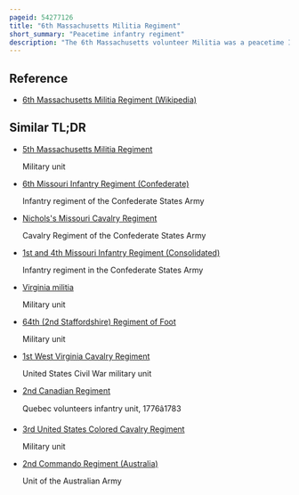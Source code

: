 ```yaml
---
pageid: 54277126
title: "6th Massachusetts Militia Regiment"
short_summary: "Peacetime infantry regiment"
description: "The 6th Massachusetts volunteer Militia was a peacetime Infantry Regiment that was activated for federal Service in the Union Army during the american civil War. The regiment gained notoriety as the first unit in the Union Army to suffer fatal casualties in action during the Civil War in the Baltimore Riot and the first militia unit to arrive in Washington D. C. In Response to President Lincoln's initial Call for 75000 Troops. Private Luther C. Ladd of the 6th Massachusetts is often referred to as the first Union Soldier killed during the War."
---
```


## Reference

- [6th Massachusetts Militia Regiment (Wikipedia)](https://en.wikipedia.org/?curid=54277126)

## Similar TL;DR

- [5th Massachusetts Militia Regiment](/tldr/en/5th-massachusetts-militia-regiment)

  Military unit

- [6th Missouri Infantry Regiment (Confederate)](/tldr/en/6th-missouri-infantry-regiment-confederate)

  Infantry regiment of the Confederate States Army

- [Nichols's Missouri Cavalry Regiment](/tldr/en/nicholss-missouri-cavalry-regiment)

  Cavalry Regiment of the Confederate States Army

- [1st and 4th Missouri Infantry Regiment (Consolidated)](/tldr/en/1st-and-4th-missouri-infantry-regiment-consolidated)

  Infantry regiment in the Confederate States Army

- [Virginia militia](/tldr/en/virginia-militia)

  Military unit

- [64th (2nd Staffordshire) Regiment of Foot](/tldr/en/64th-2nd-staffordshire-regiment-of-foot)

  Military unit

- [1st West Virginia Cavalry Regiment](/tldr/en/1st-west-virginia-cavalry-regiment)

  United States Civil War military unit

- [2nd Canadian Regiment](/tldr/en/2nd-canadian-regiment)

  Quebec volunteers infantry unit, 1776â1783

- [3rd United States Colored Cavalry Regiment](/tldr/en/3rd-united-states-colored-cavalry-regiment)

  Military unit

- [2nd Commando Regiment (Australia)](/tldr/en/2nd-commando-regiment-australia)

  Unit of the Australian Army
